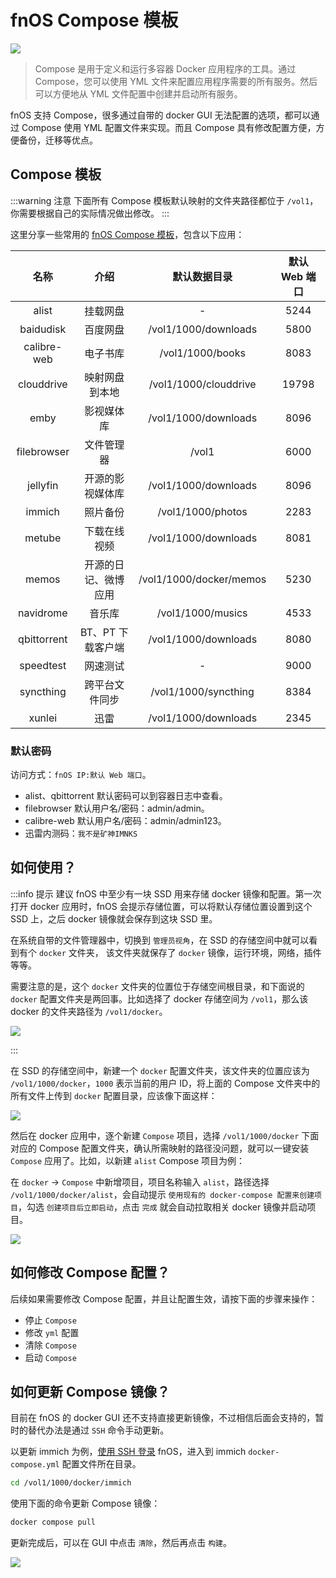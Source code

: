 # fnOS Compose 模板

![](https://img.slarker.me/wiki/d1f910c1b4c74765ba2754b10c8002e3.jpeg)

> Compose 是用于定义和运行多容器 Docker 应用程序的工具。通过 Compose，您可以使用 YML 文件来配置应用程序需要的所有服务。然后可以方便地从 YML 文件配置中创建并启动所有服务。

fnOS 支持 Compose，很多通过自带的 docker GUI 无法配置的选项，都可以通过 Compose 使用 YML 配置文件来实现。而且 Compose 具有修改配置方便，方便备份，迁移等优点。

## Compose 模板

:::warning 注意
下面所有 Compose 模板默认映射的文件夹路径都位于 `/vol1`，你需要根据自己的实际情况做出修改。
:::

这里分享一些常用的 [fnOS Compose 模板](https://www.123pan.com/s/1JKMjv-ICao)，包含以下应用：

| 名称        |     介绍      |  默认数据目录 | 默认 Web 端口 |
| :-------------: | :-----------: | :----: | :----: |
| alist       | 挂载网盘 | - | 5244 | 
| baidudisk       | 百度网盘 | /vol1/1000/downloads | 5800 |
|  calibre-web      |   电子书库   |  /vol1/1000/books | 8083 |
|  clouddrive |   映射网盘到本地    |   /vol1/1000/clouddrive | 19798 |
|  emby |   影视媒体库    |   /vol1/1000/downloads | 8096 |
|  filebrowser |   文件管理器    |   /vol1 | 6000 |
|  jellyfin |   开源的影视媒体库    |   /vol1/1000/downloads | 8096 |
|  immich |   照片备份    |   /vol1/1000/photos | 2283 |
|  metube |   下载在线视频    |   /vol1/1000/downloads | 8081 |
|  memos |   开源的日记、微博应用    |   /vol1/1000/docker/memos | 5230 |
|  navidrome |   音乐库    |   /vol1/1000/musics | 4533 |
|  qbittorrent |   BT、PT 下载客户端    |   /vol1/1000/downloads | 8080 |
|  speedtest |   网速测试    |   - | 9000 |
|  syncthing |   跨平台文件同步    |   /vol1/1000/syncthing | 8384 |
|  xunlei |   迅雷    |   /vol1/1000/downloads | 2345 |

### 默认密码

访问方式：`fnOS IP:默认 Web 端口`。

- alist、qbittorrent 默认密码可以到容器日志中查看。
- filebrowser 默认用户名/密码：admin/admin。
- calibre-web 默认用户名/密码：admin/admin123。
- 迅雷内测码：`我不是矿神IMNKS`

## 如何使用？

:::info 提示
建议 fnOS 中至少有一块 SSD 用来存储 docker 镜像和配置。第一次打开 docker 应用时，fnOS 会提示存储位置，可以将默认存储位置设置到这个 SSD 上，之后 docker 镜像就会保存到这块 SSD 里。

在系统自带的文件管理器中，切换到 `管理员视角`，在 SSD 的存储空间中就可以看到有个 `docker` 文件夹， 该文件夹就保存了 `docker` 镜像，运行环境，网络，插件等等。

需要注意的是，这个 `docker` 文件夹的位置位于存储空间根目录，和下面说的 `docker` 配置文件夹是两回事。比如选择了 docker 存储空间为 `/vol1`，那么该 docker 的文件夹路径为 `/vol1/docker`。

![](https://img.slarker.me/wiki/b7f53b07cf85475086fe98213b4aa363.png)

:::

在 SSD 的存储空间中，新建一个 `docker` 配置文件夹，该文件夹的位置应该为 `/vol1/1000/docker`，`1000` 表示当前的用户 ID，将上面的 Compose 文件夹中的所有文件上传到 `docker` 配置目录，应该像下面这样：

![](https://img.slarker.me/wiki/1e5e847f1af14f93b5bd17ca9aedbea6.png)

然后在 docker 应用中，逐个新建 `Compose` 项目，选择 `/vol1/1000/docker` 下面对应的 Compose 配置文件夹，确认所需映射的路径没问题，就可以一键安装 `Compose` 应用了。比如，以新建 `alist` Compose 项目为例：

在 `docker` -> `Compose` 中新增项目，项目名称输入 `alist`，路径选择 `/vol1/1000/docker/alist`，会自动提示 `使用现有的 docker-compose 配置来创建项目`，勾选 `创建项目后立即启动`，点击 `完成` 就会自动拉取相关 docker 镜像并启动项目。

![](https://img.slarker.me/wiki/910ff73f8ac54ddbbd60b7047dc7b56e.png)

## 如何修改 Compose 配置？

后续如果需要修改 Compose 配置，并且让配置生效，请按下面的步骤来操作：

- 停止 `Compose`
- 修改 `yml` 配置
- 清除 `Compose`
- 启动 `Compose`

## 如何更新 Compose 镜像？

目前在 fnOS 的 docker GUI 还不支持直接更新镜像，不过相信后面会支持的，暂时的替代办法是通过 `SSH` 命令手动更新。

以更新 immich 为例，[使用 SSH 登录](/fnos/ssh.md) fnOS，进入到 immich `docker-compose.yml` 配置文件所在目录。

```sh
cd /vol1/1000/docker/immich
```

使用下面的命令更新 Compose 镜像：

```sh
docker compose pull
```

更新完成后，可以在 GUI 中点击 `清除`，然后再点击 `构建`。

![](https://img.slarker.me/wiki/a76e77b20c2b4a26832339fcff3349fe.png)